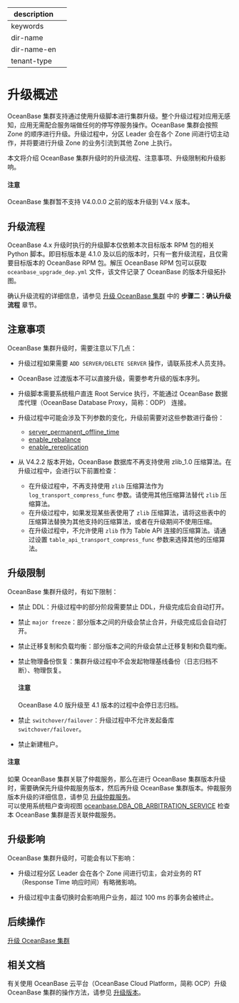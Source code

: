|description||
|---|---|
|keywords||
|dir-name||
|dir-name-en||
|tenant-type||

# 升级概述

OceanBase 集群支持通过使用升级脚本进行集群升级。整个升级过程对应用无感知，应用无需配合服务端做任何的停写停服务操作。OceanBase 集群会按照 Zone 的顺序进行升级。升级过程中，分区 Leader 会在各个 Zone 间进行切主动作，并将要进行升级 Zone 的业务引流到其他 Zone 上执行。

本文将介绍 OceanBase 集群升级时的升级流程、注意事项、升级限制和升级影响。

<main id="notice" type='notice'>
  <h4>注意</h4>
  <p>OceanBase 集群暂不支持 V4.0.0.0 之前的版本升级到 V4.x 版本。</p>
</main>

## 升级流程

OceanBase 4.x 升级时执行的升级脚本仅依赖本次目标版本 RPM 包的相关 Python 脚本。即目标版本是 4.1.0 及以后的版本时，只有一套升级流程，且仅需要目标版本的 OceanBase RPM 包。解压 OceanBase RPM 包可以获取 `oceanbase_upgrade_dep.yml` 文件，该文件记录了 OceanBase 的版本升级拓扑图。

确认升级流程的详细信息，请参见 [升级 OceanBase 集群](200.start-upgrade.md) 中的 **步骤二：确认升级流程** 章节。

## 注意事项

OceanBase 集群升级时，需要注意以下几点：

* 升级过程如果需要 `ADD SERVER/DELETE SERVER` 操作，请联系技术人员支持。
* OceanBase 过渡版本不可以直接升级，需要参考升级的版本序列。
* 升级脚本需要系统租户直连 Root Service 执行，不能通过 OceanBase 数据库代理（OceanBase Database Proxy，简称：ODP） 连接。
* 升级过程中可能会涉及下列参数的变化，升级前需要对这些参数进行备份：

  * [server_permanent_offline_time](../../../../../700.reference/800.configuration-items-and-system-variables/100.system-configuration-items/300.cluster-level-configuration-items/19000.server_permanent_offline_time.md)
  * [enable_rebalance](../../../../../700.reference/800.configuration-items-and-system-variables/100.system-configuration-items/400.tenant-level-configuration-items/6700.enable_rebalance.md)
  * [enable_rereplication](../../../../../700.reference/800.configuration-items-and-system-variables/100.system-configuration-items/300.cluster-level-configuration-items/8200.enable_rereplication.md)

* 从 V4.2.2 版本开始，OceanBase 数据库不再支持使用 zlib_1.0 压缩算法。在升级过程中，会进行以下前置检查：

  * 在升级过程中，不再支持使用 `zlib` 压缩算法作为 `log_transport_compress_func` 参数。请使用其他压缩算法替代 `zlib` 压缩算法。
  * 在升级过程中，如果发现某些表使用了 `zlib` 压缩算法，请将这些表中的压缩算法替换为其他支持的压缩算法，或者在升级期间不使用压缩。
  * 在升级过程中，不允许使用 `zlib` 作为 Table API 连接的压缩算法。请通过设置 `table_api_transport_compress_func` 参数来选择其他的压缩算法。

## 升级限制

OceanBase 集群升级时，有如下限制：

* 禁止 DDL：升级过程中的部分阶段需要禁止 DDL，升级完成后会自动打开。
* 禁止 `major freeze`：部分版本之间的升级会禁止合并，升级完成后会自动打开。
* 禁止迁移复制和负载均衡：部分版本之间的升级会禁止迁移复制和负载均衡。
* 禁止物理备份恢复：集群升级过程中不会发起物理基线备份（日志归档不断）、物理恢复。

    <main id="notice" type='notice'>
      <h4>注意</h4>
      <p>OceanBase 4.0 版升级至 4.1 版本的过程中会停日志归档。</p>
    </main>

* 禁止 `switchover/failover`：升级过程中不允许发起备库 `switchover/failover`。
* 禁止新建租户。

<main id="notice" type='notice'>
  <h4>注意</h4>
  <p>如果 OceanBase 集群关联了仲裁服务，那么在进行 OceanBase 集群版本升级时，需要确保先升级仲裁服务版本，然后再升级 OceanBase 集群版本。仲裁服务版本升级的详细信息，请参见 <a href="200.arbitration-services-version-upgrade.md">升级仲裁服务</a>。</br>可以使用系统租户查询视图 <a href="../../../../../700.reference/700.system-views/300.system-view-of-sys-tenant/200.dictionary-view-of-sys-tenant/19600.oceanbase-dba_ob_arbitration_service-of-sys-tenant.md">oceanbase.DBA_OB_ARBITRATION_SERVICE</a> 检查本 OceanBase 集群是否关联仲裁服务。</p>
</main>

## 升级影响

OceanBase 集群升级时，可能会有以下影响：

* 升级过程分区 Leader 会在各个 Zone 间进行切主，会对业务的 RT（Response Time 响应时间）有略微影响。

* 升级过程中主备切换时会影响用户业务，超过 100 ms 的事务会被终止。

## 后续操作

[升级 OceanBase 集群](200.start-upgrade.md)

## 相关文档

有关使用 OceanBase 云平台（OceanBase Cloud Platform，简称 OCP）升级 OceanBase 集群的操作方法，请参见 [升级版本](https://www.oceanbase.com/docs/enterprise-oceanbase-ocp-cn-1000000000125677)。

